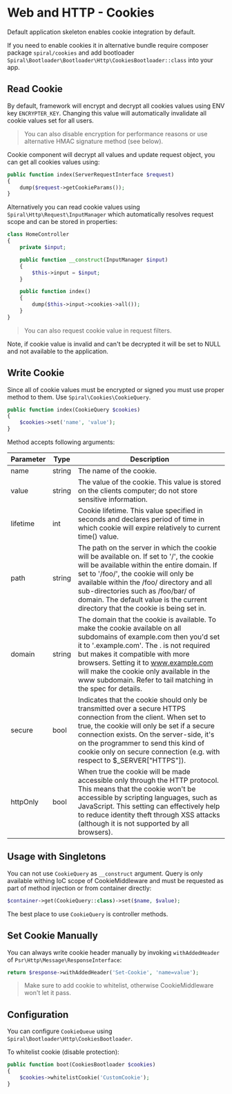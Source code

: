 # Web and HTTP - Cookies
Default application skeleton enables cookie integration by default.
 
If you need to enable cookies it in alternative bundle require composer package `spiral/cookies` and add 
bootloader `Spiral\Bootloader\Bootloader\Http\CookiesBootloader::class` into your app.

## Read Cookie
By default, framework will encrypt and decrypt all cookies values using ENV key `ENCRYPTER_KEY`. Changing this value will
automatically invalidate all cookie values set for all users.

> You can also disable encryption for performance reasons or use alternative HMAC signature method (see below). 

Cookie component will decrypt all values and update request object, you can get all cookies values using:

```php
public function index(ServerRequestInterface $request)
{
    dump($request->getCookieParams());
}
```

Alternatively you can read cookie values using `Spiral\Http\Request\InputManager` which automatically resolves request
scope and can be stored in properties:

```php
class HomeController
{
    private $input;

    public function __construct(InputManager $input)
    {
        $this->input = $input;
    }

    public function index()
    {
        dump($this->input->cookies->all());
    }
}
```

> You can also request cookie value in request filters.

Note, if cookie value is invalid and can't be decrypted it will be set to NULL and not available to the application. 

## Write Cookie
Since all of cookie values must be encrypted or signed you must use proper method to them. Use `Spiral\Cookies\CookieQuery`.

```php
public function index(CookieQuery $cookies)
{
    $cookies->set('name', 'value');
}
```

Method accepts following arguments: 

Parameter | Type | Description
--- | --- | ---
name | string | The name of the cookie.
value |  string | The value of the cookie. This value is stored on the clients computer; do not store sensitive information.
lifetime | int | Cookie lifetime. This value specified in seconds and declares period of time in which cookie will expire relatively to current time() value.
path | string | The path on the server in which the cookie will be available on. If set to '/', the cookie will be available within the entire domain. If set to '/foo/', the cookie will only be available within the /foo/ directory and all sub-directories such as /foo/bar/ of domain. The default value is the current directory that the cookie is being set in.
domain | string | The domain that the cookie is available. To make the cookie available on all subdomains of example.com then you'd set it to '.example.com'. The . is not required but makes it compatible with more browsers. Setting it to www.example.com will make the cookie only available in the www subdomain. Refer to tail matching in the spec for details.
secure | bool | Indicates that the cookie should only be transmitted over a secure HTTPS connection from the client. When set to true, the cookie will only be set if a secure connection exists. On the server-side, it's on the programmer to send this kind of cookie only on secure connection (e.g. with respect to $_SERVER["HTTPS"]).
httpOnly | bool | When true the cookie will be made accessible only through the HTTP protocol. This means that the cookie won't be accessible by scripting languages, such as JavaScript. This setting can effectively help to reduce identity theft through XSS attacks (although it is not supported by all browsers).

## Usage with Singletons
You can not use `CookieQuery` as `__construct` argument. Query is only available withing IoC scope of CookieMiddleware
and must be requested as part of method injection or from container directly:

```php
$container->get(CookieQuery::class)->set($name, $value);
```

The best place to use `CookieQuery` is controller methods.

## Set Cookie Manually
You can always write cookie header manually by invoking `withAddedHeader` of `Psr\Http\Message\ResponseInterface`:

```php
return $response->withAddedHeader('Set-Cookie', 'name=value');
```

> Make sure to add cookie to whitelist, otherwise CookieMiddleware won't let it pass.

## Configuration
You can configure `CookieQueue` using `Spiral\Bootloader\Http\CookiesBootloader`.

To whitelist cookie (disable protection):

```php
public function boot(CookiesBootloader $cookies) 
{
    $cookies->whitelistCookie('CustomCookie');
}
```